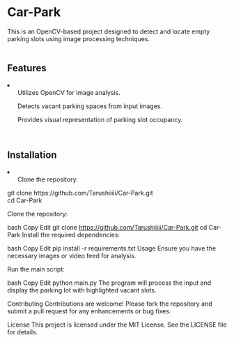 <h1>Car-Park</h1>
This is an OpenCV-based project designed to detect and locate empty parking slots using image processing techniques.
<br>
<br>

<h2>Features</h2>
<li>
  <ul>Utilizes OpenCV for image analysis.</ul>
  <ul>Detects vacant parking spaces from input images.</ul>
  <ul>Provides visual representation of parking slot occupancy.</ul>
</li>
<br>
<h2>Installation</h2>
<li>
  <ol>Clone the repository:</ol>
    <p>git clone https://github.com/Tarushiiiii/Car-Park.git
<br> cd Car-Park
</p>
  
</li>
Clone the repository:

bash
Copy
Edit
git clone https://github.com/Tarushiiiii/Car-Park.git
cd Car-Park
Install the required dependencies:

bash
Copy
Edit
pip install -r requirements.txt
Usage
Ensure you have the necessary images or video feed for analysis.

Run the main script:

bash
Copy
Edit
python main.py
The program will process the input and display the parking lot with highlighted vacant slots.

Contributing
Contributions are welcome! Please fork the repository and submit a pull request for any enhancements or bug fixes.

License
This project is licensed under the MIT License. See the LICENSE file for details.
